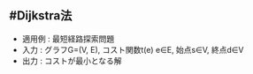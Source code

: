 #Dijkstra法  
---  
* 適用例 : 最短経路探索問題  
* 入力   : グラフG=(V, E), コスト関数t(e) e∈E, 始点s∈V, 終点d∈V  
* 出力   : コストが最小となる解  
